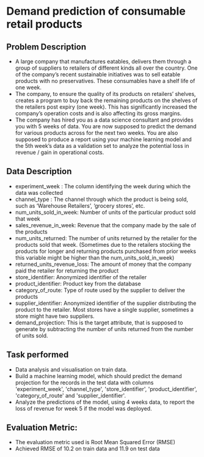 # Demand prediction of consumable retail products

## Problem Description

* A large company that manufactures eatables, delivers them through a group of suppliers to retailers of different kinds all over the country. One of the company’s recent sustainable initiatives was to sell eatable products with no preservatives. These consumables have a shelf life of one week.
* The company, to ensure the quality of its products on retailers’ shelves, creates a program to buy back the remaining products on the shelves of the retailers post expiry (one week). This has significantly increased the company’s operation costs and is also affecting its gross margins.
* The company has hired you as a data science consultant and provides you with 5 weeks of data. You are now supposed to predict the demand for various products across for the next two weeks. You are also supposed to produce a report using your machine learning model and the 5th week’s data as a validation set to analyze the potential loss in revenue / gain in operational costs.

## Data Description

* experiment_week : The column identifying the week during which the data was collected
* channel_type : The channel through which the product is being sold, such as ‘Warehouse Retailers’, ‘grocery stores’, etc.
* num_units_sold_in_week: ​Number of units of the particular product sold that week
* sales_revenue_in_week: ​Revenue that the company made by the sale of the products
* num_units_returned: ​The number of units returned by the retailer for the products sold that week. (Sometimes due to the retailers stocking the products for longer and returning products purchased from prior weeks this variable might be higher than the num_units_sold_in_week)
* returned_units_revenue_loss: ​The amount of money that the company paid the retailer for returning the product
* store_identifier: ​Anonymized identifier of the retailer
* product_identifier: ​Product key from the database
* category_of_route: ​Type of route used by the supplier to deliver the
products
* supplier_identifier: Anonymized identifier of the supplier distributing the
product to the retailer. Most stores have a single supplier, sometimes a
store might have two suppliers.
* demand_projection: ​This is the target attribute, that is supposed to generate by subtracting the number of units returned from the number of units sold.

## Task performed

* Data analysis and visualisation on train data.
* Build a machine learning model, which should predict the demand projection for the records in the test data with columns 'experiment_week', 'channel_type', 'store_identifier', 'product_identifier', 'category_of_route' and 'supplier_identifier'.
* Analyze the predictions of the model, using 4 weeks data, to report the loss of revenue for week 5 if the model was deployed.

## Evaluation Metric:
* The evaluation metric used is Root Mean Squared Error (RMSE)
* Achieved RMSE of 10.2 on train data and 11.9 on test data
